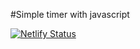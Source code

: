 #Simple timer with javascript


[![Netlify Status](https://api.netlify.com/api/v1/badges/c2f26ac9-4875-4cb1-87fe-15b5e656ee1a/deploy-status)](https://app.netlify.com/sites/qilobit-jstimer/deploys)
